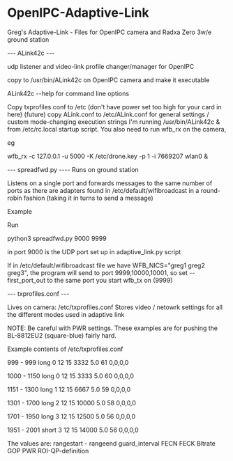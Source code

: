 # OpenIPC-Adaptive-Link
Greg's Adaptive-Link - Files for OpenIPC camera and Radxa Zero 3w/e ground station

--- ALink42c ---


udp listener and video-link profile changer/manager for OpenIPC


copy to /usr/bin/ALink42c on OpenIPC camera and make it executable

ALink42c --help for command line options

Copy txprofiles.conf to /etc (don't have power set too high for your card in here)
(future) copy ALink.conf to /etc/ALink.conf for general settings / custom mode-changing execution strings
I'm running /usr/bin/ALink42c & from /etc/rc.local startup script.  You also need to run wfb_rx on the camera,

eg


wfb_rx -c 127.0.0.1 -u 5000 -K /etc/drone.key -p 1 -i 7669207 wlan0 &





--- spreadfwd.py ----
Runs on ground station

Listens on a single port and forwards messages to the same number of ports as there are adapters found in /etc/default/wifibroadcast in a round-robin fashion (taking it in turns to send a message)

Example

Run

python3 spreadfwd.py 9000 9999

 in port 9000 is the UDP port set up in adaptive_link.py script
 
  If in /etc/default/wifibroadcast file we have WFB_NICS="greg1 greg2 greg3", the program will send to port 9999,10000,10001, so set --first_port_out to the same port you start wfb_tx on (9999)
  

--- txprofiles.conf ---

Lives on camera: /etc/txprofiles.conf
Stores video / netowrk settings for all the different modes used in adaptive link

NOTE: Be careful with PWR settings.  These examples are for pushing the BL-8812EU2 (square-blue) fairly hard.

Example contents of /etc/txprofiles.conf


999 - 999 long 0 12 15 3332 5.0 61 0,0,0,0

1000 - 1150 long 0 12 15 3333 5.0 60 0,0,0,0

1151 - 1300 long 1 12 15 6667 5.0 59 0,0,0,0

1301 - 1700 long 2 12 15 10000 5.0 58 0,0,0,0

1701 - 1950 long 3 12 15 12500 5.0 56 0,0,0,0

1951 - 2001 short 3 12 15 14000 5.0 56 0,0,0,0

The values are: rangestart - rangeend guard_interval FECN FECK Bitrate GOP PWR ROI-QP-definition 
